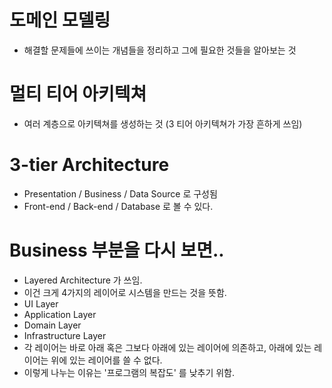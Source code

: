 # 도메인 모델링
- 해결할 문제들에 쓰이는 개념들을 정리하고 그에 필요한 것들을 알아보는 것

# 멀티 티어 아키텍쳐
- 여러 계층으로 아키텍쳐를 생성하는 것 (3 티어 아키텍쳐가 가장 흔하게 쓰임)

# 3-tier Architecture
- Presentation / Business / Data Source 로 구성됨
- Front-end  / Back-end  / Database 로 볼 수 있다.

# Business 부분을 다시 보면..
- Layered Architecture 가 쓰임. 
- 이건 크게 4가지의 레이어로 시스템을 만드는 것을 뜻함.
- UI Layer
- Application Layer
- Domain Layer
- Infrastructure Layer
- 각 레이어는 바로 아래 혹은 그보다 아래에 있는 레이어에 의존하고,
  아래에 있는 레이어는 위에 있는 레이어를 쓸 수 없다.
- 이렇게 나누는 이유는 '프로그램의 복잡도' 를 낮추기 위함.